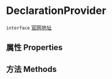 # DeclarationProvider
`interface` [官网地址](https://microsoft.github.io/monaco-editor/docs.html#interfaces/languages.DeclarationProvider.html)
## 属性 Properties
## 方法 Methods

